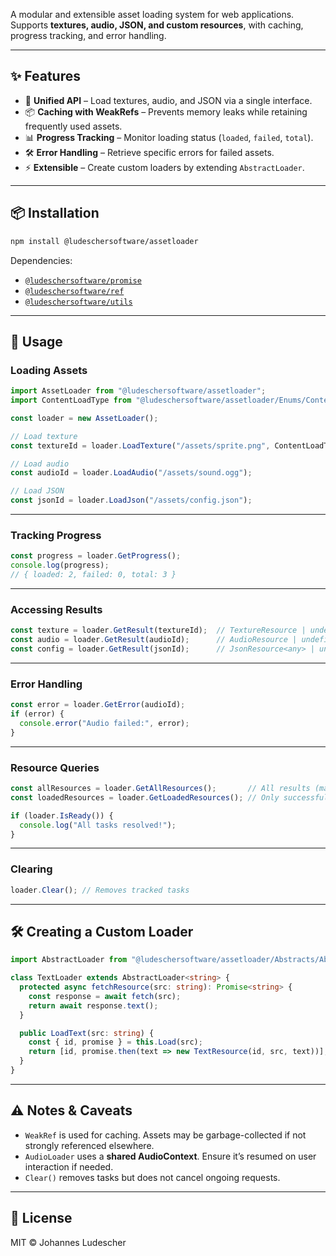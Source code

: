 A modular and extensible asset loading system for web applications.  
Supports **textures, audio, JSON, and custom resources**, with caching, progress tracking, and error handling.

---

## ✨ Features
- 🔄 **Unified API** – Load textures, audio, and JSON via a single interface.
- 📦 **Caching with WeakRefs** – Prevents memory leaks while retaining frequently used assets.
- 📊 **Progress Tracking** – Monitor loading status (`loaded`, `failed`, `total`).
- 🛠️ **Error Handling** – Retrieve specific errors for failed assets.
- ⚡ **Extensible** – Create custom loaders by extending `AbstractLoader`.

---

## 📦 Installation

```bash
npm install @ludeschersoftware/assetloader
````

Dependencies:

* [`@ludeschersoftware/promise`](https://www.npmjs.com/package/@ludeschersoftware/promise)
* [`@ludeschersoftware/ref`](https://www.npmjs.com/package/@ludeschersoftware/ref)
* [`@ludeschersoftware/utils`](https://www.npmjs.com/package/@ludeschersoftware/utils)

---

## 🚀 Usage

### Loading Assets

```ts
import AssetLoader from "@ludeschersoftware/assetloader";
import ContentLoadType from "@ludeschersoftware/assetloader/Enums/ContentLoadType";

const loader = new AssetLoader();

// Load texture
const textureId = loader.LoadTexture("/assets/sprite.png", ContentLoadType.Cache);

// Load audio
const audioId = loader.LoadAudio("/assets/sound.ogg");

// Load JSON
const jsonId = loader.LoadJson("/assets/config.json");
```

---

### Tracking Progress

```ts
const progress = loader.GetProgress();
console.log(progress); 
// { loaded: 2, failed: 0, total: 3 }
```

---

### Accessing Results

```ts
const texture = loader.GetResult(textureId);  // TextureResource | undefined
const audio = loader.GetResult(audioId);      // AudioResource | undefined
const config = loader.GetResult(jsonId);      // JsonResource<any> | undefined
```

---

### Error Handling

```ts
const error = loader.GetError(audioId);
if (error) {
  console.error("Audio failed:", error);
}
```

---

### Resource Queries

```ts
const allResources = loader.GetAllResources();       // All results (may include undefined)
const loadedResources = loader.GetLoadedResources(); // Only successfully loaded resources

if (loader.IsReady()) {
  console.log("All tasks resolved!");
}
```

---

### Clearing

```ts
loader.Clear(); // Removes tracked tasks
```

---

## 🛠️ Creating a Custom Loader

```ts
import AbstractLoader from "@ludeschersoftware/assetloader/Abstracts/AbstractLoader";

class TextLoader extends AbstractLoader<string> {
  protected async fetchResource(src: string): Promise<string> {
    const response = await fetch(src);
    return await response.text();
  }

  public LoadText(src: string) {
    const { id, promise } = this.Load(src);
    return [id, promise.then(text => new TextResource(id, src, text))];
  }
}
```

---

## ⚠️ Notes & Caveats

* `WeakRef` is used for caching. Assets may be garbage-collected if not strongly referenced elsewhere.
* `AudioLoader` uses a **shared AudioContext**. Ensure it’s resumed on user interaction if needed.
* `Clear()` removes tasks but does not cancel ongoing requests.

---

## 📄 License

MIT © Johannes Ludescher